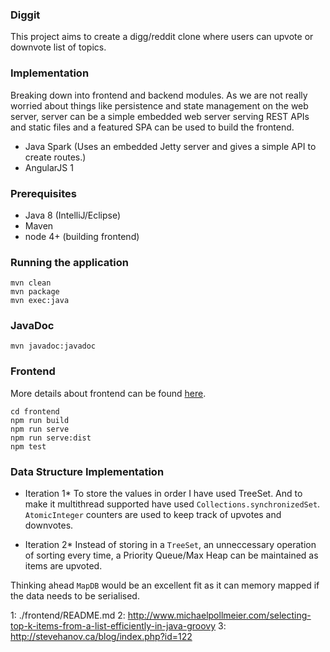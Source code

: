 ### Diggit

This project aims to create a digg/reddit clone where users can upvote or downvote list of topics.

### Implementation

Breaking down into frontend and backend modules.
As we are not really worried about things like persistence and state management on the web server, 
server can be a simple embedded web server serving REST APIs and static files and a featured SPA can
be used to build the frontend.

- Java Spark (Uses an embedded Jetty server and gives a simple API to create routes.)
- AngularJS 1 

### Prerequisites

- Java 8 (IntelliJ/Eclipse)
- Maven
- node 4+ (building frontend)

### Running the application
```
mvn clean
mvn package
mvn exec:java
```

### JavaDoc
```
mvn javadoc:javadoc
```


### Frontend
More details about frontend can be found [here](1).

```
cd frontend
npm run build
npm run serve
npm run serve:dist
npm test
```

### Data Structure Implementation

* Iteration 1*
To store the values in order I have used TreeSet. And to make it multithread supported have used
`Collections.synchronizedSet`.  `AtomicInteger` counters are used to keep track of upvotes and downvotes.

* Iteration 2*
Instead of storing in a `TreeSet`, an unneccessary operation of sorting every time, a Priority Queue/Max Heap 
can be maintained as items are upvoted.

Thinking ahead `MapDB` would be an excellent fit as it can memory mapped if the data needs to be serialised.

1: ./frontend/README.md
2: http://www.michaelpollmeier.com/selecting-top-k-items-from-a-list-efficiently-in-java-groovy
3: http://stevehanov.ca/blog/index.php?id=122

